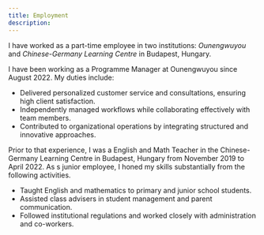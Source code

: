 ```yaml
---
title: Employment
description: 
---
```


I have worked as a part-time employee in two institutions: *Ounengwuyou* and *Chinese-Germany Learning Centre* in Budapest, Hungary.

I have been working as a Programme Manager at Ounengwuyou since August 2022. My duties include: 

* Delivered personalized customer service and consultations, ensuring high client satisfaction.
* Independently managed workflows while collaborating effectively with team members.
* Contributed to organizational operations by integrating structured and innovative approaches.

Prior to that experience, I was a English and Math Teacher in the Chinese-Germany Learning Centre in Budapest, Hungary from November 2019 to April 2022. As s junior employee, I honed my skills substantially from the following activities.

* Taught English and mathematics to primary and junior school students.
* Assisted class advisers in student management and parent communication.
* Followed institutional regulations and worked closely with administration and co-workers.
